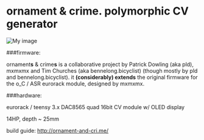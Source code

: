 ornament & crime. polymorphic CV generator
===

![My image](https://farm1.staticflickr.com/676/20090774694_b56e557693_b.jpg)


###firmware:

ornament**s** & crime**s** is a collaborative project by Patrick Dowling (aka pld), mxmxmx and Tim Churches (aka bennelong.bicyclist) (though mostly by pld and bennelong.bicyclist). it **(considerably) extends** the original firmware for the o_C / ASR eurorack module, designed by mxmxmx.

###hardware:

eurorack / teensy 3.x DAC8565 quad 16bit CV module w/ OLED display

14HP, depth ~ 25mm

build guide: http://ornament-and-cri.me/

